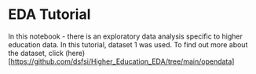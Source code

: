 # EDA Tutorial

In this notebook - there is an exploratory data analysis specific to higher education data. In this tutorial, dataset 1 was used. To find out more about the dataset, click (here)[https://github.com/dsfsi/Higher_Education_EDA/tree/main/opendata]
